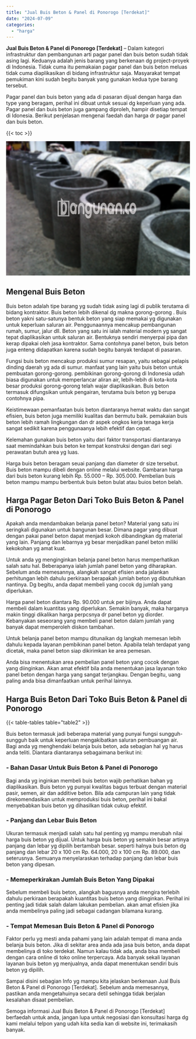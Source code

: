 ```yaml
---
title: "Jual Buis Beton & Panel di Ponorogo [Terdekat]"
date: "2024-07-09"
categories: 
  - "harga"
---
```


**Jual Buis Beton & Panel di Ponorogo \[Terdekat\]** – Dalam kategori infrastruktur dan pembangunan arti pagar panel dan buis beton sudah tidak asing lagi. Keduanya adalah jenis barang yang berkenaan dg project-proyek di Indonesia. Tidak cuma itu pemakaian pagar panel dan buis beton meluas tidak cuma diaplikasikan di bidang infrastruktur saja. Masyarakat tempat pemukiman kini sudah begitu banyak yang gunakan kedua type barang tersebut.

Pagar panel dan buis beton yang ada di pasaran dijual dengan harga dan type yang beragam, perihal ini dibuat untuk sesuai dg keperluan yang ada. Pagar panel dan buis beton juga gampang diproleh, hampir disetiap tempat di Idonesia. Berikut penjelasan mengenai faedah dan harga dr pagar panel dan buis beton.

{{< toc >}}

![Jual Buis Beton & Panel di Ponorogo [Terdekat]](/images/jual-panel-buis-beton-murah-09.png)

## Mengenal Buis Beton

Buis beton adalah tipe barang yg sudah tidak asing lagi di publik terutama di bidang kontraktor. Buis beton lebih dikenal dg makna gorong-gorong . Buis beton yakni satu-satunya bentuk beton yang siap memakai yg digunakan untuk keperluan saluran air. Penggunaannya mencakup pembangunan rumah, sumur, jalur dll. Beton yang satu ini ialah material modern yg sangat tepat diaplikasikan untuk saluran air. Bentuknya sendiri menyerpai pipa dan kerap dipakai oleh jasa kontraktor. Sama contohnya panel beton, buis beton juga enteng didapatkan karena sudah begitu banyak terdapat di pasaran.

Fungsi buis beton mencakup produksi sumur resapan, yaitu sebagai pelapis dinding daerah yg ada di sumur. manfaat yang lain yaitu buis beton untuk pembuatan gorong-gorong. pembikinan gorong-gorong di Indonesia udah biasa digunakan untuk memperlancar aliran air, lebih-lebih di kota-kota besar produksi gorong-gorong telah wajar diaplikasikan. Buis beton termasuk difungsikan untuk pengairan, terutama buis beton yg berupa contohnya pipa.

Keistimewaan pemanfaatan buis beton diantaranya hemat waktu dan sangat efisien, buis beton juga memiliki kualitas dan bermutu baik. pemakaian buis beton lebih ramah lingkungan dan dr aspek ongkos kerja tenaga kerja sangat sedikit karena penggunaanya lebih efektif dan cepat.

Kelemahan gunakan buis beton yaitu dari faktor transportasi diantaranya saat memindahkan buis beton ke tempat konstruksi dengan dari segi perawatan butuh area yg luas.

Harga buis beton beragam seuai panjang dan diameter dr size tersebut. Buis beton mampu dibeli dengan online melalui website. Gambaran harga dari buis beton kurang lebih Rp. 55.000 – Rp. 305.000. Pembelian buis beton mampu mampu berbentuk buis beton bulat atau buios beton belah.

## Harga Pagar Beton Dari Toko Buis Beton & Panel di Ponorogo

Apakah anda mendambakan belanja panel beton? Material yang satu ini seringkali digunakan untuk bangunan besar. Dimana pagar yang dibuat dengan pakai panel beton dapat menjadi kokoh dibandingkan dg material yang lain. Panjang dan lebarnya yg besar menjadikan panel beton miliki kekokohan yg amat kuat.

Untuk anda yg menginginkan belanja panel beton harus memperhatikan salah satu hal. Beberapanya ialah jumlah panel beton yang diharapkan. Sebelum anda memesannya, alangkah sangat efisien anda jalankan perhitungan lebih dahulu perkiraan berapakah jumlah beton yg dibutuhkan nantinya. Dg begitu, anda dapat membeli yang cocok dg jumlah yang diperlukan.

Harga panel beton diantara Rp. 90.000 untuk per bijinya. Anda dapat membeli dalam kuantitas yang diperlukan. Semakin banyak, maka harganya makin tinggi dikalikan harga perpcsnya dr panel beton yg diorder. Kebanyakan seseorang yang membeli panel beton dalam jumlah yang banyak dapat memperoleh diskon tambahan.

Untuk belanja panel beton mampu ditunaikan dg langkah memesan lebih dahulu kepada layanan pembikinan panel beton. Apabila telah terdapat yang dicetak, maka panel beton siap dikirimkan ke area pemesan.

Anda bisa menentukan area pembelian panel beton yang cocok dengan yang diinginkan. Akan amat efektif bila anda menentukan jasa layanan toko panel beton dengan harga yang sangat terjangkau. Dengan begitu, uang paling anda bisa dimanfaatkan untuk perihal lainnya.

## Harga Buis Beton Dari Toko Buis Beton & Panel di Ponorogo

{{< table-tables table="table2" >}}

Buis beton termasuk jadi beberapa material yang punyai fungsi sungguh-sungguh baik untuk keperluan mengakibatkan saluran pembuangan air. Bagi anda yg menghendaki belanja buis beton, ada sebagian hal yg harus anda teliti. Diantara diantaranya sebagaimana berikut ini:

### \- Bahan Dasar Untuk Buis Beton & Panel di Ponorogo

Bagi anda yg inginkan membeli buis beton wajib perhatikan bahan yg diaplikasikan. Buis beton yg punyai kwalitas bagus terbuat dengan material pasir, semen, air dan additive beton. Bila ada campuran lain yang tidak direkomendasikan untuk memproduksi buis beton, perihal ini bakal menyebabkan buis beton yg dihasilkan tidak cukup efektif.

### \- Panjang dan Lebar Buis Beton

Ukuran termasuk menjadi salah satu hal penting yg mampu merubah nilai harga buis beton yg dijual. Untuk harga buis beton yg semakin besar artinya panjang dan lebar yg dipilih bertambah besar. seperti halnya buis beton dg panjang dan lebar 20 x 100 cm Rp. 64.000, 20 x 100 cm Rp. 89.000, dan seterusnya. Semuanya menyelaraskan terhadap panjang dan lebar buis beton yang dipesan.

### \- Memeperkirakan Jumlah Buis Beton Yang Dipakai

Sebelum membeli buis beton, alangkah bagusnya anda mengira terlebih dahulu perkiraan berapakah kuantitas buis beton yang diinginkan. Perihal ini penting jadi tidak salah dalam lakukan pembelian. akan amat efisien jika anda membelinya paling jadi sebagai cadangan bilamana kurang.

### \- Tempat Memesan Buis Beton & Panel di Ponorogo

Faktor perlu yg mesti anda pahami yang lain adalah tempat di mana anda belanja buis beton. Jika di sekitar area anda ada jasa buis beton, anda dapat membelinya di toko terdekat. Namun kalau tidak ada, anda bisa membeli dengan cara online di toko online terpercaya. Ada banyak sekali layanan layanan buis beton yg menjualnya, anda dapat menentukan sendiri buis beton yg dipilih.

Sampai disini sebagian Info yg mampu kita jelaskan berkenaan Jual Buis Beton & Panel di Ponorogo \[Terdekat\]. Sebelum anda memesannya, pastikan anda mengetahuinya secara detil sehingga tidak berjalan kesalahan disaat pembelian.

Semoga informasi Jual Buis Beton & Panel di Ponorogo \[Terdekat\] berfaedah untuk anda, jangan lupa untuk negosiasi dan konsultasi harga dg kami melalui telpon yang udah kita sedia kan di website ini, terimakasih banyak.
